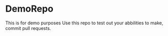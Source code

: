 # DemoRepo
This is for demo purposes
Use this repo to test out your abbilities to make, commit pull requests.
